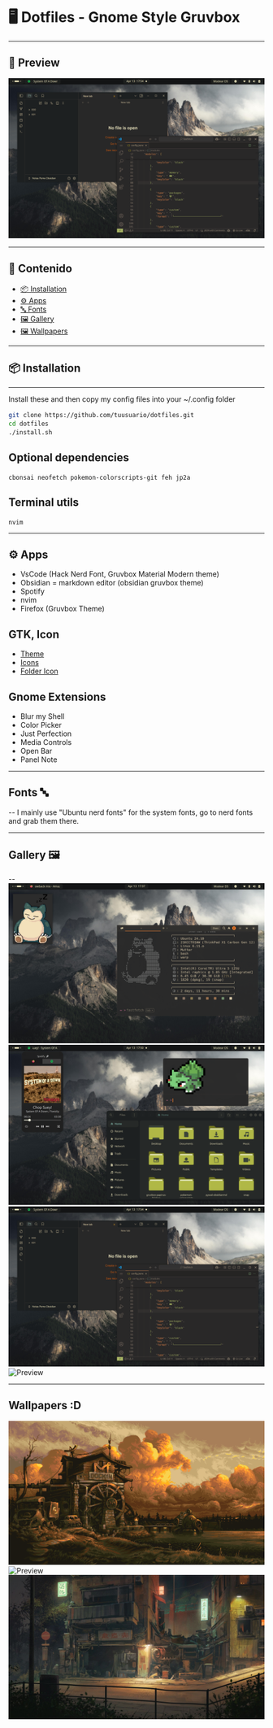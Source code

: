 # 🖥️ Dotfiles - Gnome Style Gruvbox

---

## 📸 Preview



![Preview](/ScreanShoots/obsidian.png)

---

## 📑 Contenido
- [📦 Installation](#installation) 
- [⚙️ Apps](#apps)              
- [🔤 Fonts](#fonts)             
- [🖼️ Gallery](#gallery)
- [🖼️ Wallpapers](#wallpapers)          

---

## 📦 Installation
---
Install these and then copy my config files into your ~/.config folder

```bash
git clone https://github.com/tuusuario/dotfiles.git
cd dotfiles
./install.sh
```
## Optional dependencies
```
cbonsai neofetch pokemon-colorscripts-git feh jp2a 
```
## Terminal utils
```
nvim 
```
---

## ⚙️ Apps

- VsCode (Hack Nerd Font, Gruvbox Material Modern theme)
- Obsidian = markdown editor (obsidian gruvbox theme)
- Spotify
- nvim
- Firefox (Gruvbox Theme)

## GTK, Icon 
- [Theme](https://github.com/Fausto-Korpsvart/Gruvbox-GTK-Theme)
- [Icons](https://github.com/PapirusDevelopmentTeam/papirus-icon-theme)
- [Folder Icon](https://github.com/xelser/gruvbox-papirus-folders)

## Gnome Extensions
- Blur my Shell
- Color Picker
- Just Perfection
- Media Controls
- Open Bar
- Panel Note
---

## Fonts 🔤
--
I mainly use "Ubuntu nerd fonts" for the system fonts, go to nerd fonts and grab them there.

---

## Gallery 🖼️
--
![Preview](/ScreanShoots/FastFetch.png)
![Preview](/ScreanShoots/Files.png)
![Preview](/ScreanShoots/obsidian.png)
![Preview](/ScreanShoots/wallpaper.png)

---
## Wallpapers :D

![Preview](/dotfiles/Wallpapers/dock.png) ![Preview](/dotfiles/Wallpapers/montana.jpg) ![Preview](/dotfiles/Wallpapers/wall.jpg) 
